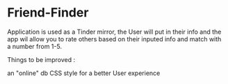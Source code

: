 # Friend-Finder

Application is used as a Tinder mirror, the User will put in their info and the app wil allow you to rate others based on their inputed info and match with a number from 1-5.












Things to be improved :

an "online" db 
CSS style for a better User experience
